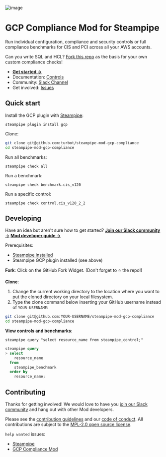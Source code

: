 ![image](https://hub.steampipe.io/public/images/mods/turbot/gcp-compliance-social-graphic.png)

# GCP Compliance Mod for Steampipe

Run individual configuration, compliance and security controls 
or full compliance benchmarks for CIS and PCI across all your AWS accounts. 

Can you write SQL and HCL? [Fork this repo](#developing) as the basis for your own custom compliance checks!

* **[Get started →](https://hub.steampipe.io/mods/turbot/gcp-compliance)**
* Documentation: [Controls](https://hub.steampipe.io/mods/turbot/gcp-compliance/controls)
* Community: [Slack Channel](https://join.slack.com/t/steampipe/shared_invite/zt-oij778tv-lYyRTWOTMQYBVAbtPSWs3g)
* Get involved: [Issues](https://github.com/turbot/steampipe-mod-gcp-compliance/issues)

## Quick start

Install the GCP plugin with [Steampipe](https://steampipe.io):
```shell
steampipe plugin install gcp
```

Clone:
```sh
git clone git@github.com:turbot/steampipe-mod-gcp-compliance
cd steampipe-mod-gcp-compliance
```

Run all benchmarks:
```shell
steampipe check all
```

Run a benchmark:
```shell
steampipe check benchmark.cis_v120
```

Run a specific control:
```shell
steampipe check control.cis_v120_2_2
```

## Developing

Have an idea but aren't sure how to get started? 
**[Join our Slack community →](https://join.slack.com/t/steampipe/shared_invite/zt-oij778tv-lYyRTWOTMQYBVAbtPSWs3g)**
**[Mod developer guide →](https://steampipe.io/docs/steampipe-mods/writing-mods.md)**

Prerequisites:
- [Steampipe installed](https://steampipe.io/downloads)
- Steampipe GCP plugin installed (see above)

**Fork**:
Click on the GitHub Fork Widget. (Don't forget to :star: the repo!)

**Clone**:

1. Change the current working directory to the location where you want to put the cloned directory on your local filesystem.
2. Type the clone command below inserting your GitHub username instead of `YOUR-USERNAME`:

```sh
git clone git@github.com:YOUR-USERNAME/steampipe-mod-gcp-compliance
cd steampipe-mod-gcp-compliance
```

**View controls and benchmarks**:
```
steampipe query "select resource_name from steampipe_control;"
```

```sql
steampipe query
> select 
    resource_name 
  from 
    steampipe_benchmark 
  order by 
    resource_name;
```

## Contributing

Thanks for getting involved! We would love to have you [join our Slack community](https://join.slack.com/t/steampipe/shared_invite/zt-oij778tv-lYyRTWOTMQYBVAbtPSWs3g) and hang out with other Mod developers.

Please see the [contribution guidelines](https://github.com/turbot/steampipe/blob/main/CONTRIBUTING.md) and our [code of conduct](https://github.com/turbot/steampipe/blob/main/CODE_OF_CONDUCT.md). All contributions are subject to the [MPL-2.0 open source license](https://github.com/turbot/steampipe-mod-gcp-compliance/blob/main/LICENSE).

`help wanted` issues:
- [Steampipe](https://github.com/turbot/steampipe/labels/help%20wanted)
- [GCP Compliance Mod](https://github.com/turbot/steampipe-mod-gcp-compliance/labels/help%20wanted)
